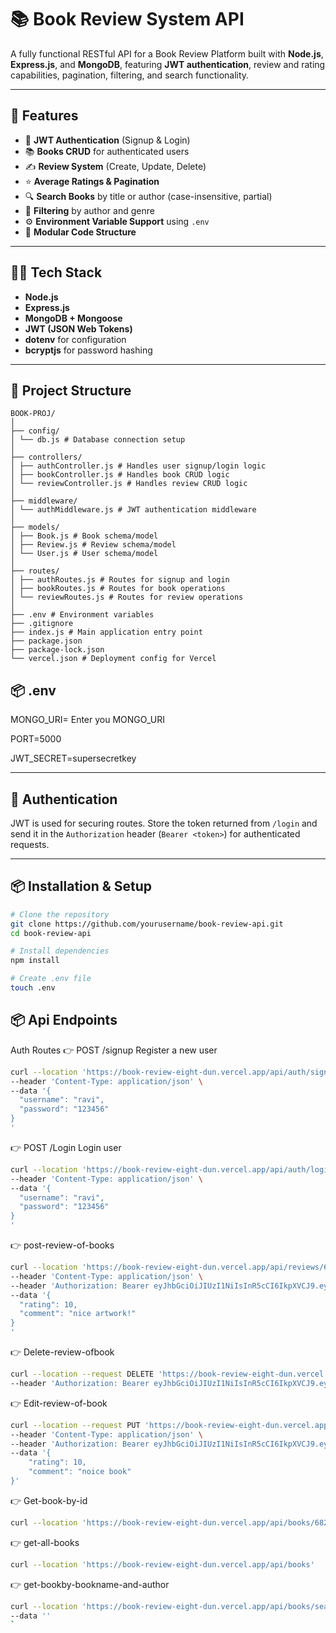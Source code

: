 # 📚 Book Review System API

A fully functional RESTful API for a Book Review Platform built with **Node.js**, **Express.js**, and **MongoDB**, featuring **JWT authentication**, review and rating capabilities, pagination, filtering, and search functionality.

---

## 🚀 Features

- 🔐 **JWT Authentication** (Signup & Login)
- 📚 **Books CRUD** for authenticated users
- ✍️ **Review System** (Create, Update, Delete)
- ⭐ **Average Ratings & Pagination**
- 🔍 **Search Books** by title or author (case-insensitive, partial)
- 🧾 **Filtering** by author and genre
- ⚙️ **Environment Variable Support** using `.env`
- 🧩 **Modular Code Structure**

---

## 🧑‍💻 Tech Stack

- **Node.js**
- **Express.js**
- **MongoDB + Mongoose**
- **JWT (JSON Web Tokens)**
- **dotenv** for configuration
- **bcryptjs** for password hashing

---

## 📁 Project Structure
```
BOOK-PROJ/
│
├── config/
│ └── db.js # Database connection setup
│
├── controllers/
│ ├── authController.js # Handles user signup/login logic
│ ├── bookController.js # Handles book CRUD logic
│ └── reviewController.js # Handles review CRUD logic
│
├── middleware/
│ └── authMiddleware.js # JWT authentication middleware
│
├── models/
│ ├── Book.js # Book schema/model
│ ├── Review.js # Review schema/model
│ └── User.js # User schema/model
│
├── routes/
│ ├── authRoutes.js # Routes for signup and login
│ ├── bookRoutes.js # Routes for book operations
│ └── reviewRoutes.js # Routes for review operations
│
├── .env # Environment variables
├── .gitignore
├── index.js # Main application entry point
├── package.json
├── package-lock.json
└── vercel.json # Deployment config for Vercel
```


## 📦 .env

MONGO_URI= Enter you MONGO_URI

PORT=5000

JWT_SECRET=supersecretkey



---

## 🔐 Authentication

JWT is used for securing routes. Store the token returned from `/login` and send it in the `Authorization` header (`Bearer <token>`) for authenticated requests.

---

## 📦 Installation & Setup

```bash
# Clone the repository
git clone https://github.com/yourusername/book-review-api.git
cd book-review-api

# Install dependencies
npm install

# Create .env file
touch .env

```

## 📦 Api Endpoints
Auth Routes
👉 POST /signup
Register a new user

```bash
curl --location 'https://book-review-eight-dun.vercel.app/api/auth/signup' \
--header 'Content-Type: application/json' \
--data '{
  "username": "ravi",
  "password": "123456"
}
'
```

👉 POST /Login
Login  user

```bash
curl --location 'https://book-review-eight-dun.vercel.app/api/auth/login' \
--header 'Content-Type: application/json' \
--data '{
  "username": "ravi",
  "password": "123456"
}
'

```

👉 post-review-of-books

```bash
curl --location 'https://book-review-eight-dun.vercel.app/api/reviews/682d7abc9d952ede5bec4d8f/reviews' \
--header 'Content-Type: application/json' \
--header 'Authorization: Bearer eyJhbGciOiJIUzI1NiIsInR5cCI6IkpXVCJ9.eyJpZCI6IjY4MmQ5N2EwNWQzMjNhOGZlM2Y4MjZiZiIsImlhdCI6MTc0NzgxODQzNCwiZXhwIjoxNzQ3OTA0ODM0fQ.yvd_3u5W75EK73041fusmARtDK9XzRypNXm0HNuMJLI' \
--data '{
  "rating": 10,
  "comment": "nice artwork!"
}
'
```

👉 Delete-review-ofbook

```bash
curl --location --request DELETE 'https://book-review-eight-dun.vercel.app/api/reviews/682d98bb47d3c429a76b91f5' \
--header 'Authorization: Bearer eyJhbGciOiJIUzI1NiIsInR5cCI6IkpXVCJ9.eyJpZCI6IjY4MmQ5N2EwNWQzMjNhOGZlM2Y4MjZiZiIsImlhdCI6MTc0NzgxODQzNCwiZXhwIjoxNzQ3OTA0ODM0fQ.yvd_3u5W75EK73041fusmARtDK9XzRypNXm0HNuMJLI'
```


 👉 Edit-review-of-book
 
```bash
curl --location --request PUT 'https://book-review-eight-dun.vercel.app/api/reviews/682d98e847d3c429a76b91f9' \
--header 'Content-Type: application/json' \
--header 'Authorization: Bearer eyJhbGciOiJIUzI1NiIsInR5cCI6IkpXVCJ9.eyJpZCI6IjY4MmQ5N2EwNWQzMjNhOGZlM2Y4MjZiZiIsImlhdCI6MTc0NzgxODQzNCwiZXhwIjoxNzQ3OTA0ODM0fQ.yvd_3u5W75EK73041fusmARtDK9XzRypNXm0HNuMJLI' \
--data '{
    "rating": 10,
    "comment": "noice book"
}'
```

👉 Get-book-by-id

```bash
curl --location 'https://book-review-eight-dun.vercel.app/api/books/682d7abc9d952ede5bec4d8f'
```

👉 get-all-books

```bash
curl --location 'https://book-review-eight-dun.vercel.app/api/books'
```

👉 get-bookby-bookname-and-author

```bash
curl --location 'https://book-review-eight-dun.vercel.app/api/books/search?q=amazing' \
--data ''
`





